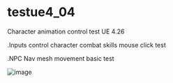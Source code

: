 # testue4_04

Character animation control test UE 4.26

.Inputs control character combat skills mouse click test

.NPC Nav mesh movement basic test

![image](https://user-images.githubusercontent.com/1465738/131082245-97eaf41c-2432-42e3-8a74-e1008ed50ad3.png)

